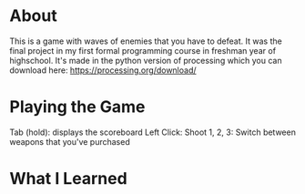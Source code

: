 # About

This is a game with waves of enemies that you have to defeat.
It was the final project in my first formal programming course in freshman year of highschool.
It's made in the python version of processing which you can download here: https://processing.org/download/

# Playing the Game

Tab (hold): displays the scoreboard
Left Click: Shoot
1, 2, 3: Switch between weapons that you've purchased

# What I Learned

